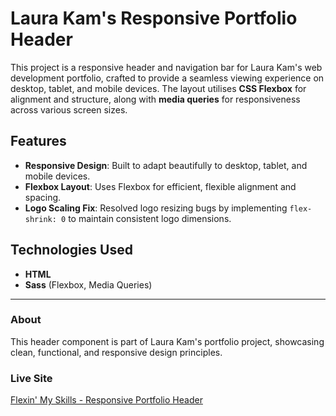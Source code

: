 # Laura Kam's Responsive Portfolio Header

This project is a responsive header and navigation bar for Laura Kam's web development portfolio, crafted to provide a seamless viewing experience on desktop, tablet, and mobile devices. The layout utilises **CSS Flexbox** for alignment and structure, along with **media queries** for responsiveness across various screen sizes.

## Features

- **Responsive Design**: Built to adapt beautifully to desktop, tablet, and mobile devices.
- **Flexbox Layout**: Uses Flexbox for efficient, flexible alignment and spacing.
- **Logo Scaling Fix**: Resolved logo resizing bugs by implementing `flex-shrink: 0` to maintain consistent logo dimensions.

## Technologies Used

- **HTML**
- **Sass** (Flexbox, Media Queries)

---

### About

This header component is part of Laura Kam's portfolio project, showcasing clean, functional, and responsive design principles.

### Live Site

[Flexin' My Skills - Responsive Portfolio Header](https://6728ab819d116764c8654478--capable-custard-9a7d8c.netlify.app/)
